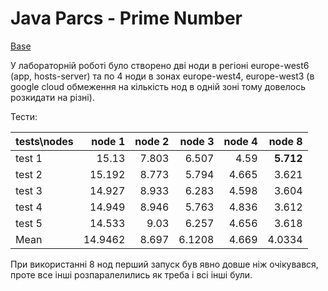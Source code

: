 # Java Parcs - Prime Number

[Base](https://github.com/lionell/labs/tree/master/parcs)

У лабораторній роботі було створено дві ноди в регіоні europe-west6 (app, hosts-server) та по 4 ноди в зонах europe-west4, europe-west3 (в google cloud обмеження на кількість нод в одній зоні тому довелось розкидати на різні). 

Тести: 

| tests\nodes        | node 1| node 2|node 3|node 4|node 8|
| ------------- |--------:| -----:| -----:| -----:|-----:|
| test 1       |15.13	|7.803	|6.507	|4.59|**5.712**|
| test 2       |15.192	|8.773|	5.794|	4.665|	3.621|
| test 3       |14.927	|8.933|	6.283|	4.598|	3.604|
| test 4       |14.949	|8.946|	5.763|	4.836|	3.612|
| test 5       |14.533	|9.03	|6.257	|4.656|	3.618|
| Mean       |14.9462|	8.697	|6.1208	|4.669	|4.0334|


При використанні 8 нод перший запуск був явно довше ніж очікувався, проте все інші розпаралелились як треба і всі інші були.
